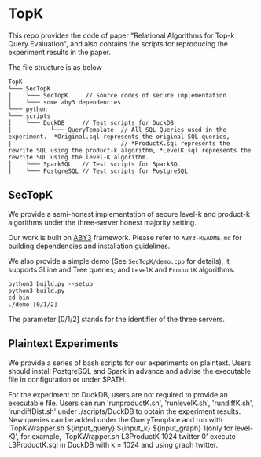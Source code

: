 # TopK

This repo provides the code of paper "Relational Algorithms for Top-k Query Evaluation", and also contains the scripts for reproducing the experiment results in the paper.

The file structure is as below
```
TopK  
└─── SecTopK
│    └─── SecTopK     // Source codes of secure implementation
│    └─── some aby3 dependencies
└─── python
└─── scripts
│    └─── DuckDB     // Test scripts for DuckDB
|           └─── QueryTemplate  // All SQL Queries used in the experiment.  *Original.sql represents the original SQL queries,
|                               // *ProductK.sql represents the rewrite SQL using the product-k algorithm, *LevelK.sql represents the rewrite SQL using the level-K algorithm.  
│    └─── SparkSQL   // Test scripts for SparkSQL
│    └─── PostgreSQL // Test scripts for PostgreSQL
```

## SecTopK
We provide a semi-honest implementation of secure level-k and product-k algorithms under the three-server honest majority setting.

Our work is built on [ABY3](https://github.com/ladnir/aby3) framework. Please refer to `ABY3-README.md` for building dependencies and installation guidelines.

We also provide a simple demo (See `SecTopK/demo.cpp` for details), it supports 3Line and Tree queries; and `LevelK` and `ProductK` algorithms.
```
python3 build.py --setup
python3 build.py 
cd bin 
./demo [0/1/2]
```

The parameter [0/1/2] stands for the identifier of the three servers.

## Plaintext Experiments
We provide a series of bash scripts for our experiments on plaintext.  Users should install PostgreSQL and Spark in advance and advise the executable file in configuration or under $PATH.

For the experiment on DuckDB, users are not required to provide an executable file.  Users can run 'runproductK.sh', 'runlevelK.sh', 'rundiffK.sh', 'rundiffDist.sh' under ./scripts/DuckDB to obtain the experiment results.  New queries can be added under the QueryTemplate and run with 'TopKWrapper.sh ${input_query} ${input_k} ${input_graph} 1(only for level-K)', for example, 'TopKWrapper.sh L3ProductK 1024 twitter 0' execute L3ProductK.sql in DuckDB with k = 1024 and using graph twitter.
